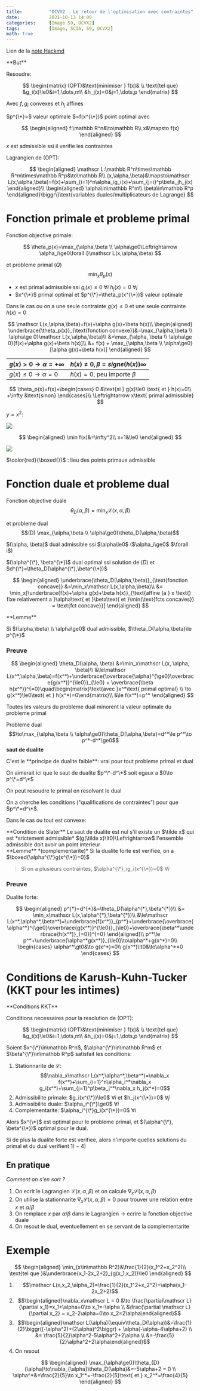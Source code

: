 ```yaml
---
title:          "OCVX2 : Le retour de l'optimisation avec contraintes"
date:           2021-10-13 14:00
categories:     [Image S9, OCVX2]
tags:           [Image, SCIA, S9, OCVX2]
math: true
---
```


Lien de la [note Hackmd](https://hackmd.io/@lemasymasa/HJi55S4SK)


<div class="alert alert-danger" role="alert" markdown="1">
**But**

Resoudre:

$$
\begin{matrix}
(OPT)&\text{minimiser } f(x)& \\
\text{tel que} &g_i(x)\le0&i=1,\dots,m\\
&h_j(x)=0&j=1,\dots,p
\end{matrix}
$$

</div>

Avec $f, g_i$ convexes et $h_j$ affines

$p^{\*}=$ valeur optimale $=f(x^{\*})$ point optimal avec

$$
\begin{aligned}
f:\mathbb R^n&\to\mathbb R\\
x&\mapsto f(x)
\end{aligned}
$$

$x$ est admissible ssi il verifie les contraintes

<div class="alert alert-info" role="alert" markdown="1">
Lagrangien de (OPT):

$$
\begin{aligned}
\mathscr L:\mathbb R^n\times\mathbb R^m\times\mathbb R^p&\to\mathbb R\\
(x,\alpha,\beta)&\mapsto\mathscr L(x,\alpha,\beta)=f(x)+\sum_{i=1}^n\alpha_ig_i(x)+\sum_{j=i}^p\beta_jh_j(x)
\end{aligned}\\
\begin{aligned}
\alpha\in\mathbb R^m\\
\beta\in\mathbb R^p
\end{aligned}\biggr\}\text{variables duales/multiplicateurs de Lagrange}
$$

</div>

# Fonction primale et probleme primal

Fonction objective primale:

$$
\theta_p(x)=\max_{\alpha,\beta \\ \alpha\ge0\Leftrightarrow \alpha_i\ge0\forall i}\mathscr L(x,\alpha,\beta)
$$

et probleme primal $(Q)$ $$\min_x\theta_p(x)$$
- $x$ est primal admissible ssi $g_i(x)\le0$ $\forall i$ $h_j(x)=0$ $\forall j$
- $x^{\*}$ primal optimal et $p^{\*}=\theta_p(x^{\*})$ valeur optimale

Dans le cas ou on a une seule contrainte $g(x)\le0$ et une seule contrainte $h(x)=0$

$$
\mathscr L(x,\alpha,\beta)=f(x)+\alpha g(x)+\beta h(x)\\
\begin{aligned}
\underbrace{\theta_p(x)}_{\text{fonction convexe}}&=\max_{\alpha,\beta \\ \alpha\ge 0}\mathscr L(x,\alpha,\beta)\\
&=\max_{\alpha, \beta \\ \alpha\ge 0}[f(x)+\alpha g(x)+\beta h(x)]\\
&= f(x) + \max_{\alpha,\beta \\ \alpha\ge0}[\alpha g(x)+\beta h(x)]
\end{aligned}
$$

| $g(x)\gt0\to\alpha=+\infty$ | $h(x)\neq0, \beta=signe(h(x))\infty$ |
|-----------------------------|---------------------------------|
|    $g(x)\le0\to\alpha=0$    |  $h(x)=0,$ peu importe $\beta$  |

$$
\theta_p(x)=f(x)+\begin{cases}
0 &\text{si } g(x)\le0 \text{ et } h(x)=0\\
+\infty &\text{sinon}
\end{cases}\\
\Leftrightarrow x\text{ primal admissible}
$$

$y=x^2$:

![](https://i.imgur.com/d4s9kVn.png)

$$
\begin{aligned}
\min f(x)&=\infty^2\\
x+1&\le0
\end{aligned}
$$

![](https://i.imgur.com/mKhRA1z.png)

$\color{red}{\boxed{}}$ : lieu des points primaux admissible

# Fonction duale et probleme dual

Fonction objective duale $$\theta_D(\alpha,\beta)=\min_x\mathscr L(x,\alpha,\beta)$$

et probleme dual $$(D) \max_{\alpha,\beta \\ \alpha\ge0}\theta_D(\alpha,\beta)$$

<div class="alert alert-success" role="alert" markdown="1">
$(\alpha, \beta)$ dual admissible ssi $\alpha\le0$ ($\alpha_i\ge0$ $\forall i$)
</div>

$(\alpha^{\*}, \beta^{\*})$ dual optimal ssi solution de $(D)$ et $d^{\*}=\theta_D(\alpha^{\*},\beta^{\*})$

$$
\begin{aligned}
\underbrace{\theta_D(\alpha,\beta)}_{\text{fonction concave}} &=\min_x\mathscr L(x,\alpha,\beta)\\
&= \min_x[\underbrace{f(x)+\alpha g(x)+\beta h(x)}_{\text{affine (a } x \text{) fixe relativement a }\alpha\text{ et }\beta\text{ et }\min(\text{fcts concaves}) = \text{fct concave}}]
\end{aligned}
$$

<div class="alert alert-info" role="alert" markdown="1">
**Lemme**

Si $(\alpha,\beta) \\ \alpha\ge0$ dual admissible, $\theta_D(\alpha,\beta)\le p^{\*}$

</div>

### Preuve

$$
\begin{aligned}
\theta_D(\alpha, \beta) &=\min_x\mathscr L(x, \alpha, \beta)\\
&\le\mathscr L(x^*,\alpha,\beta)=f(x^*)+\underbrace{\overbrace{\alpha}^{\ge0}\overbrace{g(x^*)}^{\le0}}_{\le0} + \overbrace{\beta h(x^*)}^{=0}\quad\begin{matrix}\text{avec }x^*\text{ primal optimal} \\ \to g(x^*)\le0\text{ et } h(x^*)=0\end{matrix}\\
&\le f(x^*)=p^*
\end{aligned}
$$

<div class="alert alert-danger" role="alert" markdown="1">
Toutes les valeurs du probleme dual minorent la valeur optimale du probleme primal
</div>

Probleme dual $$\to\max_{\alpha,\beta \\ \alpha\ge0}\theta_D(\alpha,\beta)=d^*\le p^*\to p^*-d^*\ge0$$ **saut de dualite**

<div class="alert alert-info" role="alert" markdown="1">
C'est le **principe de dualite faible**: vrai pour tout probleme primal et dual
</div>

On aimerait ici que le saut de dualite $p^\*-d^\*$ soit egaux a $0\to p^\*=d^\*$

<div class="alert alert-success" role="alert" markdown="1">
On peut resoudre le primal en resolvant le dual
</div>

On a cherche les conditions ("qualifications de contraintes") pour que $p^\*=d^\*$.

Dans le cas ou tout est convexe:

<div class="alert alert-info" role="alert" markdown="1">
**Condition de Slater**
Le saut de dualite est nul s'il existe un $\tilde x$ qui est *srictement admissible* $(g(\tilde x)\lt0)\Leftrightarrow$ l'ensemble admissible doit avoir un point interieur
</div>

<div class="alert alert-info" role="alert" markdown="1">
**Lemme** *(complementarite)*
Si la dualite forte est verifiee, on a $\boxed{\alpha^{\*}g(x^{\*})=0}$

> Si on a plusieurs contraintes, $\alpha^{\*}_ig_i(x^{\*})=0$ $\forall i$

</div>

### Preuve

Dualite forte: 

$$
\begin{aligned}
p^{*}=d^{*}&=\theta_D(\alpha^{*},\beta^{*})\\
&= \min_x\mathscr L(x,\alpha^{*},\beta^{*})\\
&\le\mathscr L(x^*,\alpha^*,\beta^*)=\underbrace{f(x^*)}_{p^*}+\underbrace{\overbrace{\alpha^*}^{\ge0}\overbrace{g(x^*)}^{\le0}}_{\le0}+\overbrace{\beta^*\underbrace{h(x^*)}_{=0}}^{=0}
\end{aligned}\\
p^*\le p^*+\underbrace{\alpha^*g(x^*)}_{\le0}\to\alpha^*+g(x^*)=0\\
\begin{cases}
\alpha^*\gt0&\to g(x^*)=0\\
g(x^*)\lt0&\to\alpha^*=0
\end{cases}
$$

# Conditions de Karush-Kuhn-Tucker (KKT pour les intimes)

<div class="alert alert-info" role="alert" markdown="1">
**Conditions KKT**

Conditions necessaires pour la resolution de (OPT):

$$
\begin{matrix}
(OPT)&\text{minimiser } f(x)& \\
\text{tel que} &g_i(x)\le0&i=1,\dots,m\\
&h_j(x)=0&j=1,\dots,p
\end{matrix}
$$

</div>

Soient $x^{\*}\in\mathbb R^n$, $\alpha^{\*}\in\mathbb R^m$ et $\beta^{\*}\in\mathbb R^p$ satisfait les conditions:

1. Stationnarite de $\mathscr L$: $$\nabla_x\mathscr L(x^*,\alpha^*,\beta^*)=\nabla_x f(x^*)+\sum_{i=1}^n\alpha_i^*\nabla_x g_i(x^*)+\sum_{j=1}^p\beta_j^*\nabla_x h_j(x^*)=0$$
2. Admissibilite primale: $g_i(x^{\*})\le0$ $\forall i$ et $h_j(x^{\*})=0$ $\forall j$
3. Admissibilite duale: $\alpha_i^{\*}\ge0$ $\forall i$
4. Complementarite: $\alpha_i^{\*}g_i(x^{\*})=0$ $\forall i$

Alors $x^{\*}$ est optimal pour le probleme primal, et $(\alpha^{\*}, \beta^{\*})$ optimal pour le dual.

Si de plus la dualite forte est verifiee, alors n'importe quelles solutions du primal et du dual verifient $1)-4)$

## En pratique

*Comment on s'en sort ?*
1. On ecrit le Lagrangien $\mathscr L(x,\alpha,\beta)$ et on calcule $\nabla_x\mathscr L(x,\alpha,\beta)$
2. On utilise la stationnarite $\nabla_x\mathscr L(x,\alpha,\beta)=0$ pour trouver une relation entre $x$ et $\alpha/\beta$
3. On remplace $x$ par $\alpha/\beta$ dans le Lagrangien $\to$ ecrire la fonction objective duale
4. On resout le dual, eventuellement en se servant de la complementarite


# Exemple

$$
\begin{aligned}
\min_{x\in\mathbb R^2}&\frac{1}{2}(x_1^2+x_2^2)\\
\text{tel que }&\underbrace{x_1-2x_2+2}_{g(x_1,x_2)}\le0
\end{aligned}
$$

1. $$\mathscr L(x,x_2,\alpha_2)=\frac{1}{2}(x_1^2+x_2^2)+\alpha(x_1-2x_2+2)$$
2. $$\begin{aligned}\nabla_x\mathscr L = 0 &\to \frac{\partial\mathscr L}{\partial x_1}=x_1+\alpha=0\to x_1=-\alpha \\ &\frac{\partial \mathscr L}{\partial x_2} = x_2-2\alpha=0\to x_2=2\alpha\end{aligned}$$
3. $$\begin{aligned}\mathscr L(\alpha)(\equiv\theta_D(\alpha))&=\frac{1}{2}\biggr((-\alpha^2)+(2\alpha)^2\biggr) + \alpha(-\alpha-4\alpha+2) \\ &= \frac{5}{2}\alpha^2-5\alpha^2+2\alpha \\ &=-\frac{5}{2}\alpha^2+2\alpha\end{aligned}$$
4. On resout

$$
\begin{aligned}
\max_{\alpha\ge0}\theta_{D}(\alpha)\to\nabla_{\alpha}\theta_D(\alpha)&=-5\alpha+2 = 0 \\
\alpha^*&=\frac{2}{5}\to x_1^*=-\frac{2}{5}\text{ et } x_2^*=\frac{4}{5}
\end{aligned}
$$
